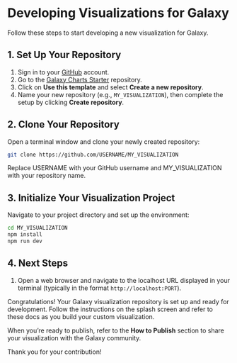 # Developing Visualizations for Galaxy

Follow these steps to start developing a new visualization for Galaxy.

## 1. Set Up Your Repository

1. Sign in to your [GitHub](https://github.com) account.
2. Go to the [Galaxy Charts Starter](https://github.com/guerler/galaxy-charts-starter) repository.
3. Click on **Use this template** and select **Create a new repository**.
4. Name your new repository (e.g., `MY_VISUALIZATION`), then complete the setup by clicking **Create repository**.

## 2. Clone Your Repository

Open a terminal window and clone your newly created repository:

```bash
git clone https://github.com/USERNAME/MY_VISUALIZATION
```
Replace USERNAME with your GitHub username and MY_VISUALIZATION with your repository name.

## 3. Initialize Your Visualization Project

Navigate to your project directory and set up the environment:
```bash
cd MY_VISUALIZATION
npm install
npm run dev
```

## 4. Next Steps

1. Open a web browser and navigate to the localhost URL displayed in your terminal (typically in the format `http://localhost:PORT`).

Congratulations! Your Galaxy visualization repository is set up and ready for development. Follow the instructions on the splash screen and refer to these docs as you build your custom visualization.

When you’re ready to publish, refer to the **How to Publish** section to share your visualization with the Galaxy community.

Thank you for your contribution!
